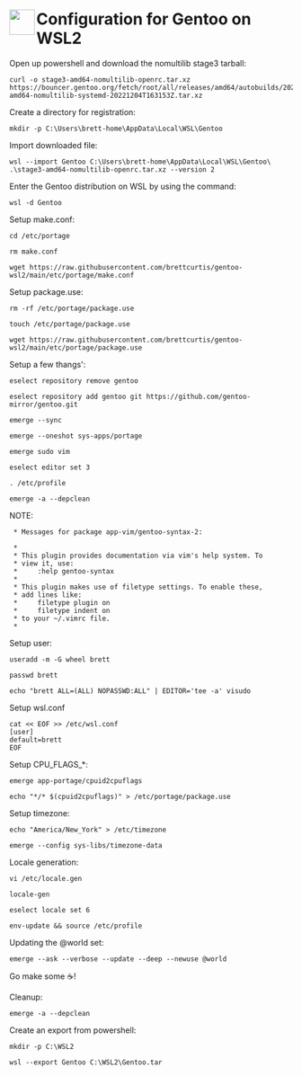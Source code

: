 # <img align="left" width="45" height="45" src="https://user-images.githubusercontent.com/1610100/194944104-53a1b3f0-81c5-4759-835d-9b3a8608f38e.png"> Configuration for Gentoo on WSL2

Open up powershell and download the nomultilib stage3 tarball:

```none
curl -o stage3-amd64-nomultilib-openrc.tar.xz https://bouncer.gentoo.org/fetch/root/all/releases/amd64/autobuilds/20221204T163153Z/stage3-amd64-nomultilib-systemd-20221204T163153Z.tar.xz
```

Create a directory for registration:

```none
mkdir -p C:\Users\brett-home\AppData\Local\WSL\Gentoo
```

Import downloaded file:

```none
wsl --import Gentoo C:\Users\brett-home\AppData\Local\WSL\Gentoo\ .\stage3-amd64-nomultilib-openrc.tar.xz --version 2
```

Enter the Gentoo distribution on WSL by using the command:

```none
wsl -d Gentoo
```

Setup make.conf:

```none
cd /etc/portage
```

```none
rm make.conf
```

```none
wget https://raw.githubusercontent.com/brettcurtis/gentoo-wsl2/main/etc/portage/make.conf
```

Setup package.use:

```none
rm -rf /etc/portage/package.use
```

```none
touch /etc/portage/package.use
```

```none
wget https://raw.githubusercontent.com/brettcurtis/gentoo-wsl2/main/etc/portage/package.use
```

Setup a few thangs':

```none
eselect repository remove gentoo
```

```none
eselect repository add gentoo git https://github.com/gentoo-mirror/gentoo.git
```

```none
emerge --sync
```

```none
emerge --oneshot sys-apps/portage
```

```none
emerge sudo vim
```

```none
eselect editor set 3
```

```none
. /etc/profile
```

```none
emerge -a --depclean
```

NOTE:

```none
 * Messages for package app-vim/gentoo-syntax-2:

 *
 * This plugin provides documentation via vim's help system. To
 * view it, use:
 *     :help gentoo-syntax
 *
 * This plugin makes use of filetype settings. To enable these,
 * add lines like:
 *     filetype plugin on
 *     filetype indent on
 * to your ~/.vimrc file.
 *
```

Setup user:

```none
useradd -m -G wheel brett
```

```none
passwd brett
```

```none
echo "brett ALL=(ALL) NOPASSWD:ALL" | EDITOR='tee -a' visudo
```

Setup wsl.conf

```none
cat << EOF >> /etc/wsl.conf
[user]
default=brett
EOF
```

Setup CPU_FLAGS_*:

```none
emerge app-portage/cpuid2cpuflags
```

```none
echo "*/* $(cpuid2cpuflags)" > /etc/portage/package.use
```

Setup timezone:

```none
echo "America/New_York" > /etc/timezone
```

```none
emerge --config sys-libs/timezone-data
```

Locale generation:

```none
vi /etc/locale.gen
```

```none
locale-gen
```

```none
eselect locale set 6
```

```none
env-update && source /etc/profile
```

Updating the @world set:

```none
emerge --ask --verbose --update --deep --newuse @world
```

Go make some ☕!

Cleanup:

```none
emerge -a --depclean
```

Create an export from powershell:

```none
mkdir -p C:\WSL2
```

```none
wsl --export Gentoo C:\WSL2\Gentoo.tar
```
